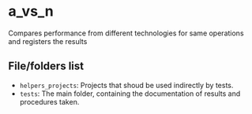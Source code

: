 # a_vs_n

Compares performance from different technologies for same operations and registers the results

## File/folders list

* `helpers_projects`: Projects that shoud be used indirectly by tests.
* `tests`: The main folder, containing the documentation of results and procedures taken.
